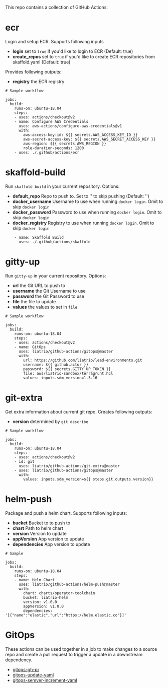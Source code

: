 This repo contains a collection of GitHub Actions:

# ecr
Login and setup ECR.  Supports following inputs

* **login** set to `true` if you'd like to login to ECR (Default: true)
* **create_repos** set to `true` if you'd like to create ECR repositories from skaffold.yaml (Default: true)

Provides following outputs:

* **registry** the ECR registry

```
# Sample workflow

jobs:
  build:
    runs-on: ubuntu-18.04
    steps:
    - uses: actions/checkout@v2
    - name: Configure AWS Credentials
      uses: aws-actions/configure-aws-credentials@v1
      with:
        aws-access-key-id: ${{ secrets.AWS_ACCESS_KEY_ID }}
        aws-secret-access-key: ${{ secrets.AWS_SECRET_ACCESS_KEY }}
        aws-region: ${{ secrets.AWS_REGION }}
        role-duration-seconds: 1200
    - uses: ./.github/actions/ecr
```

# skaffold-build
Run `skaffold build` in your current repository.  Options:

* **default_repo** Repo to push to.  Set to '' to skip pushing (Default: '')
* **docker_username** Username to use when running `docker login`. Omit to skip `docker login`
* **docker_password** Password to use when running `docker login`. Omit to skip `docker login`
* **docker_registry** Registry to use when running `docker login`. Omit to skip `docker login`

```
    - name: Skaffold Build
      uses: ./.github/actions/skaffold
```

# gitty-up
Run `gitty-up` in your current repository.  Options:

* **url** the Git URL to push to
* **username** the Git Username to use 
* **password** the Git Password to use
* **file** the file to update
* **values** the values to set in `file`

```
# Sample workflow

jobs:
  build:
    runs-on: ubuntu-18.04
    steps:
    - uses: actions/checkout@v2
    - name: GitOps
      uses: liatrio/github-actions/gitops@master
      with:
        url: https://github.com/liatrio/lead-environments.git
        username: ${{ github.actor }}
        password: ${{ secrets.GITTY_UP_TOKEN }}
        file: aws/liatrio-sandbox/terragrunt.hcl
        values: inputs.sdm_version=1.3.16
```

# git-extra
Get extra information about current git repo.  Creates following outputs:

* **version** determined by `git describe`

```
# Sample workflow

jobs:
  build:
    runs-on: ubuntu-18.04
    steps:
    - uses: actions/checkout@v2
    - id: git
      uses: liatrio/github-actions/git-extra@master
    - uses: liatrio/github-actions/gitops@master
      with:
        values: inputs.sdm_version=${{ steps.git.outputs.version}}
```

# helm-push
Package and push a helm chart.  Supports following inputs:

* **bucket** Bucket to to push to
* **chart** Path to helm chart
* **version** Version to update
* **appVersion** App version to update
* **dependencies** App version to update

```
# Sample 

jobs:
  build:
    runs-on: ubuntu-18.04
    steps:
    - name: Helm Chart
      uses: liatrio/github-actions/helm-push@master
      with:
        chart: charts/operator-toolchain
        bucket: liatrio-helm
        version: v1.0.0
        appVersion: v1.0.0
        dependencies: '[{"name":"elastic","url":"https://helm.elastic.co"}]'

```

# GitOps

These actions can be used together in a job to make changes to a source repo and create a pull request to trigger a update in a downstream dependency.

 - [gitops-gh-pr](./gitops-gh-pr/)
 - [gitops-update-yaml](./gitops-update-yaml/)
 - [gitops-semver-increment-yaml](./gitops-semver-increment-yaml/)